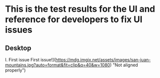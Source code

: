 # This is the test results for the UI and reference for developers to fix UI issues

## Desktop

I. First issue
First issue!](https://mdg.imgix.net/assets/images/san-juan-mountains.jpg?auto=format&fit=clip&q=40&w=1080) "Not aligned properly")
